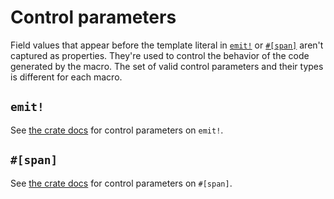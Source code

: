 # Control parameters

Field values that appear before the template literal in [`emit!`](https://docs.rs/emit/1.3.0/emit/macro.emit.html) or [`#[span]`](https://docs.rs/emit/1.3.0/emit/attr.span.html) aren't captured as properties. They're used to control the behavior of the code generated by the macro. The set of valid control parameters and their types is different for each macro.

## `emit!`

See [the crate docs](https://docs.rs/emit/1.3.0/emit/macro.emit.html#control-parameters) for control parameters on `emit!`.

## `#[span]`

See [the crate docs](https://docs.rs/emit/1.3.0/emit/attr.span.html#control-parameters) for control parameters on `#[span]`.
